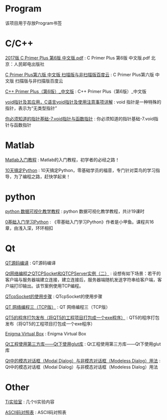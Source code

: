 # Program
该项目用于存放Program书签


C/C++
==
[2017版 C Primer Plus 第6版 中文版.pdf](https://www.douban.com/note/630704598/) :  C Primer Plus 第6版 中文版.pdf 北京：人民邮电出版社 

[C Primer Plus第六版 中文版 扫描版与非扫描版百度云](https://blog.csdn.net/u010658816/article/details/82619827) : C Primer Plus第六版 中文版 扫描版与非扫描版百度云

[C++ Primer Plus（第6版）_中文版](https://pan.baidu.com/s/17YKyScfBB9ZUCj0XKNKa7A#list/path=%2F) : C++ Primer Plus（第6版）_中文版

[void指针及其应用，C语言void指针及使用注意事项详解](http://c.biancheng.net/view/365.html) : void 指针是一种特殊的指针，表示为“无类型指针”

[你必须知道的指针基础-7.void指针与函数指针](https://www.cnblogs.com/edisonchou/p/4666097.html) : 你必须知道的指针基础-7.void指针与函数指针


Matlab
==
[Matlab入门教程](http://www.dianyuan.com/class/album_142.html) : Matlab的入门教程，初学者的必经之路！

[10天搞定Python](http://www.dianyuan.com/class/album_130.html) : 10天搞定Python，零基础学员的福音，专门针对菜鸟的学习指导，为了编程之路，赶快学起来！


python 
==
[python 数据可视化教学教程](http://www.dianyuan.com/class/album_338.html) : python 数据可视化教学教程，共计19课时

[0基础入门学习Python](http://www.dianyuan.com/class/album_169.html) : 《零基础入门学习Python》作者是小甲鱼。课程共16章，由浅入深，环环相扣

Qt
==
[QT源码编译](https://blog.csdn.net/xiaoxiaoyusheng2012/article/details/45196879) : QT源码编译 

[Qt网络编程之QTCPSocket和QTCPServer实例（二）](https://blog.csdn.net/sun222555888/article/details/82917325) : 设想有如下场景：若干的客户端与服务器端建立连接，建立连接后，服务器端随机发送字符串给客户端，客户端打印输出。该节案例使用TCP编程。 

[QTcpSocket的使用步骤](https://blog.csdn.net/sehanlingfeng/article/details/79255293) : QTcpSocket的使用步骤 

[QT 网络编程三（TCP版）](https://www.cnblogs.com/zhanggaofeng/p/6015467.html) : QT 网络编程三（TCP版） 

[QT5的程序打包发布（将QT5的工程项目打包成一个exe程序）](https://blog.csdn.net/windsnow1/article/details/78004265) : QT5的程序打包发布（将QT5的工程项目打包成一个exe程序） 

[Enigma Virtual Box](https://enigmaprotector.com/en/downloads.html) : Enigma Virtual Box 

[Qt工程使用第三方库——Qt下使用glut库](https://www.cnblogs.com/foundkey/p/5960851.html) : Qt工程使用第三方库——Qt下使用glut库 

[Qt中的模态对话框（Modal Dialog）与非模态对话框（Modeless Dialog）用法](https://www.xuebuyuan.com/3195970.html) : Qt中的模态对话框（Modal Dialog）与非模态对话框（Modeless Dialog）用法 

Other
==
[Ti实验室](http://www.dianyuan.com/class/album_209.html) : 几个ti实验内容

[ASCII码对照表](http://ascii.911cha.com/) : ASCII码对照表 
